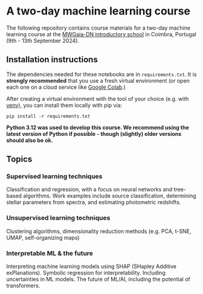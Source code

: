 # A two-day machine learning course

The following repository contains course materials for a two-day machine learning course at the [MWGaia-DN introductory school](https://indico.cern.ch/event/1413524/overview) in Coimbra, Portugal (9th - 13th September 2024).

## Installation instructions

The dependencies needed for these notebooks are in `requirements.txt`. It is **strongly recommended** that you use a fresh virtual environment (or open each one on a cloud service like [Google Colab](https://colab.research.google.com/).)

After creating a virtual environment with the tool of your choice (e.g. with [venv](https://stackoverflow.com/questions/43069780/how-to-create-virtual-env-with-python3)), you can install them locally with pip via:

```pip install -r requirements.txt```

**Python 3.12 was used to develop this course. We recommend using the latest version of Python if possible - though (slightly) older versions should also be ok.**

## Topics

### Supervised learning techniques

Classification and regression, with a focus on neural networks and tree-based algorithms. Work examples include source classification, determining stellar parameters from spectra, and estimating photometric redshifts.

### Unsupervised learning techniques

Clustering algorithms, dimensionality reduction methods (e.g. PCA, t-SNE, UMAP, self-organizing maps)

### Interpretable ML & the future

Interpreting machine learning models using SHAP (SHapley Additive exPlanations). Symbolic regression for interpretability. Including uncertainties in ML models. The future of ML/AI, including the potential of transformers.
